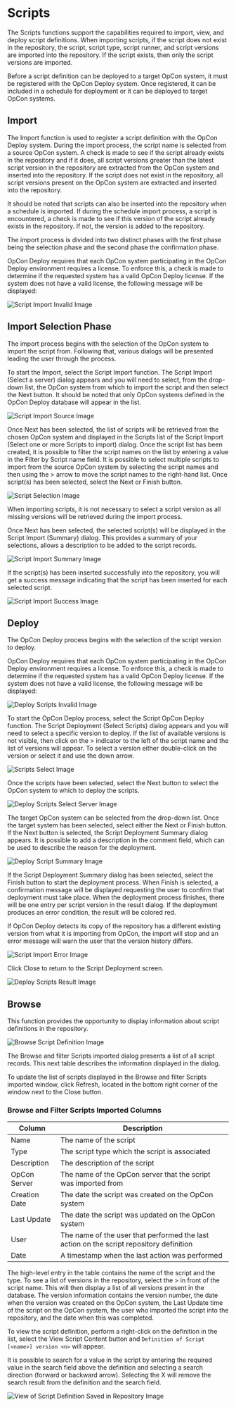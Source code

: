 # Scripts

The Scripts functions support the capabilities required to import, view, and deploy script definitions. When importing scripts, if the script does not exist in the repository, the script, script type, script runner, and script versions are imported into the repository. If the script exists, then only the script versions are imported.

Before a script definition can be deployed to a target OpCon system, it must be registered with the OpCon Deploy system. Once registered, it can be included in a schedule for deployment or it can be deployed to target OpCon systems.

## Import

The Import function is used to register a script definition with the OpCon Deploy system. During the import process, the script name is selected from a source OpCon system. A check is made to see if the script already exists in the repository and if it does, all script versions greater than the latest script version in the repository are extracted from the OpCon system and inserted into the repository. If the script does not exist in the repository, all script versions present on the OpCon system are extracted and inserted into the repository.

It should be noted that scripts can also be inserted into the repository when a schedule is imported. If during the schedule import process, a script is encountered, a check is made to see if this version of the script already exists in the repository. If not, the version is added to the repository.

The import process is divided into two distinct phases with the first phase being the selection phase and the second phase the confirmation phase.

OpCon Deploy requires that each OpCon system participating in the OpCon Deploy environment requires a license. To enforce this, a check is made to determine if the requested system has a valid OpCon Deploy license. If the system does not have a valid license, the following message will be displayed:

![Script Import Invalid Image](../static/img/script-import-invalid.png)

## Import Selection Phase

The import process begins with the selection of the OpCon system to import the script from. Following that, various dialogs will be presented leading the user through the process.

To start the Import, select the Script Import function. The Script Import (Select a server) dialog appears and you will need to select, from the drop-down list, the OpCon system from which to import the script and then select the Next button. It should be noted that only OpCon systems defined in the OpCon Deploy database will appear in the list.

![Script Import Source Image](../static/img/script-import-source.png)

Once Next has been selected, the list of scripts will be retrieved from the chosen OpCon system and displayed in the Scripts list of the Script Import (Select one or more Scripts to import) dialog. Once the script list has been created, it is possible to filter the script names on the list by entering a value in the Filter by Script name field. It is possible to select multiple scripts to import from the source OpCon system by selecting the script names and then using the > arrow to move the script names to the right-hand list. Once script(s) has been selected, select the Next or Finish button.

![Script Selection Image](../static/img/script-import-selection.png)

When importing scripts, it is not necessary to select a script version as all missing versions will be retrieved during the import process.

Once Next has been selected, the selected script(s) will be displayed in the Script Import (Summary) dialog. This provides a summary of your selections, allows a description to be added to the script records.

![Script Import Summary Image](../static/img/script-import-summary.png)

If the script(s) has been inserted successfully into the repository, you will get a success message indicating that the script has been inserted for each selected script.

![Script Import Success Image](../static/img/script-import-success.png)

## Deploy

The OpCon Deploy process begins with the selection of the script version to deploy.

OpCon Deploy requires that each OpCon system participating in the OpCon Deploy environment requires a license. To enforce this, a check is made to determine if the requested system has a valid OpCon Deploy license. If the system does not have a valid license, the following message will be displayed:

![Deploy Scripts Invalid Image](../static/img/scripts-invalid-license.png)

To start the OpCon Deploy process, select the Script OpCon Deploy function. The Script Deployment (Select Scripts) dialog appears and you will need to select a specific version to deploy. If the list of available versions is not visible, then click on the > indicator to the left of the script name and the list of versions will appear. To select a version either double-click on the version or select it and use the down arrow.

![Scripts Select Image](../static/img/scripts-select-scripts.png)

Once the scripts have been selected, select the Next button to select the OpCon system to which to deploy the scripts.

![Deploy Scripts Select Server Image](../static/img/scripts-select-servers.png)

The target OpCon system can be selected from the drop-down list. Once the target system has been selected, select either the Next or Finish button. If the Next button is selected, the Script Deployment Summary dialog appears. It is possible to add a description in the comment field, which can be used to describe the reason for the deployment.

![Deploy Script Summary Image](../static/img/scripts-summary-dialog.png)

If the Script Deployment Summary dialog has been selected, select the Finish button to start the deployment process. When Finish is selected, a confirmation message will be displayed requesting the user to confirm that deployment must take place. When the deployment process finishes, there will be one entry per script version in the result dialog. If the deployment produces an error condition, the result will be colored red.

If OpCon Deploy detects its copy of the repository has a different existing version from what it is importing from OpCon, the import will stop and an error message will warn the user that the version history differs.

![Script Import Error Image](../static/img/script-import-error.png)

Click Close to return to the Script Deployment screen.

![Deploy Scripts Result Image](../static/img/scripts-result-dialog.png)

## Browse

This function provides the opportunity to display information about script definitions in the repository.

![Browse Script Definition Image](../static/img/browse-script-definition.png)

The Browse and filter Scripts imported dialog presents a list of all script records. This next table describes the information displayed in the dialog.

To update the list of scripts displayed in the Browse and filter Scripts imported window, click Refresh, located in the bottom right corner of the window next to the Close button.

### Browse and Filter Scripts Imported Columns

| Column | Description |
| ------ | ----------- |
| Name | The name of the script |
| Type | The script type which the script is associated |
| Description | The description of the script |
| OpCon Server | The name of the OpCon server that the script was imported from |
| Creation Date	| The date the script was created on the OpCon system |
| Last Update | The date the script was updated on the OpCon system |
| User | The name of the user that performed the last action on the script repository definition |
| Date | A timestamp when the last action was performed |

The high-level entry in the table contains the name of the script and the type. To see a list of versions in the repository, select the > in front of the script name. This will then display a list of all versions present in the database. The version information contains the version number, the date when the version was created on the OpCon system, the Last Update time of the script on the OpCon system, the user who imported the script into the repository, and the date when this was completed.

To view the script definition, perform a right-click on the definition in the list, select the View Script Content button and ```Definition of Script [<name>] version <n>``` will appear.

It is possible to search for a value in the script by entering the required value in the search field above the definition and selecting a search direction (forward or backward arrow). Selecting the X will remove the search result from the definition and the search field.

![View of Script Definition Saved in Repository Image](../static/img/view-script-definition-repository.png)

